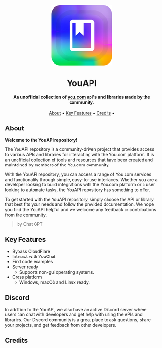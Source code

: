 
<h1 align="center">
  <br>
  <a href="https://github.com/SilkePilon/youdotcom/"><img src="https://github.com/YouAPI/.github/blob/main/profile/YouAPIv2.png?raw=true" alt="Markdownify" width="200"></a>
  <br>
  <br>
  YouAPI
  <br>
</h1>

<h4 align="center">An unofficial collection of <a href="http://you.com/" target="_blank">you.com</a> api's and libraries made by the community.</h4>


<p align="center">
  <a href="#about">About</a> •
  <a href="#key-features">Key Features</a> •
  <a href="#credits">Credits</a> •
</p>

<!-- ![screenshot](https://raw.githubusercontent.com/SilkePilon/youdotcom/main/assets/images/YouDotCom.jpg) -->

## About
**Welcome to the YouAPI repository!**

The YouAPI repository is a community-driven project that provides access to various APIs and libraries for interacting with the You.com platform. It is an unofficial collection of tools and resources that have been created and maintained by members of the You.com community.

With the YouAPI repository, you can access a range of You.com services and functionality through simple, easy-to-use interfaces. Whether you are a developer looking to build integrations with the You.com platform or a user looking to automate tasks, the YouAPI repository has something to offer.

To get started with the YouAPI repository, simply choose the API or library that best fits your needs and follow the provided documentation. We hope you find the YouAPI helpful and we welcome any feedback or contributions from the community.




> by Chat GPT


## Key Features
* Bypass CloudFlare
* Interact with YouChat
* Find code examples
* Server ready
  - Supports non-gui operating systems.
* Cross platform
  - Windows, macOS and Linux ready.


## Discord
In addition to the YouAPI, we also have an active Discord server where users can chat with developers and get help with using the APIs and libraries. Our Discord community is a great place to ask questions, share your projects, and get feedback from other developers.


## Credits





